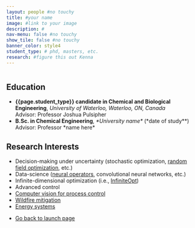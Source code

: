 ```yaml
---
layout: people #no touchy
title: #your name
image: #link to your image
description: #
nav-menu: false #no touchy
show_tile: false #no touchy
banner_color: style4
student_type: # phd, masters, etc.
research: #figure this out Kenna
---
```


<section id="profile">
	<div class="inner">
		<p><span class="image left"><img src="" alt="" /></span>
        <!-- add a short description of your acedemic career -->
        </p>
        <!-- if you would like to link your CV upload it to the files folder update the link below to your CV and un-comment out the section -->
        <!-- <ul class="actions">
			<li><a href="files/cv.html" class="button icon fa-file">Full CV</a></li>
		</ul> -->
        <h2>Education</h2>
        <ul>
			<li><b> {{page.student_type}} candidate in Chemical and Biological Engineering</b>, <i>University of Waterloo, Waterloo, ON, Canada</i> <br/>Advisor: Professor Joshua Pulsipher</li>
			<li><b>B.Sc. in Chemical Engineering</b>, <i>*University name*</i> (*date of study**)<br/> Advisor: Professor *name here*</li>
		</ul>
        <h2>Research Interests</h2>
        <ul>
            <li>Decision-making under uncertainty (stochastic optimization, <a href="research/rfo.html">random field optimization</a>, etc.)</li>
			<li>Data-science (<a href="research/neuralops.html">neural operators</a>, convolutional neural networks, etc.)</li>
			<li>Infinite-dimensional optimization (i.e., <a href="research/infiniteopt.html">InfiniteOpt</a>)</li>
            <li>Advanced control</li>
            <li><a href="research/compvis.html">Computer vision for process control</a></li>
            <li><a href="research/wildfire.html">Wildfire mitigation</a></li>
            <li><a href="research/energy.html">Energy systems</a></li>
		</ul>
        <!-- relevant research experience -->
        <!-- <h2>Research Experience</h2>
        <ul>
			<li><b>Intern</b>, <i>Differentiating Technologies, ExxonMobil Research and Engineering, Spring, TX, USA</i> (2020)</li>
            <li><b>Intern</b>, <i>Optimization and Control, Pacific Northwest National Laboratory, Richland, WA, USA</i> (2019)</li>
            <li><b>Undergraduate Research Assistant</b>, <i>Chemical Engineering, Brigham Young University, Provo, UT, USA</i> (2013-2017)</li>
		</ul> -->
        <!-- Publications list -->
        <!-- <h2>Publications</h2>
        <ul>
            <li>*enter publication info*</li>
		</ul> -->
        <!-- presentations/seminars -->
        <!-- <h2>Presentations/Seminars</h2>
        <ul>
            <li>"*title*", <i>*organization you gave it to*</i>, *where* (*year*)</li>
		</ul> -->
	</div>
</section>

<section>
	<div class="inner">
		<ul class="actions">
    		<li><a href="/#launch" class="button icon fa-arrow-left">Go back to launch page</a></li>
		</ul>
	</div>
</section>